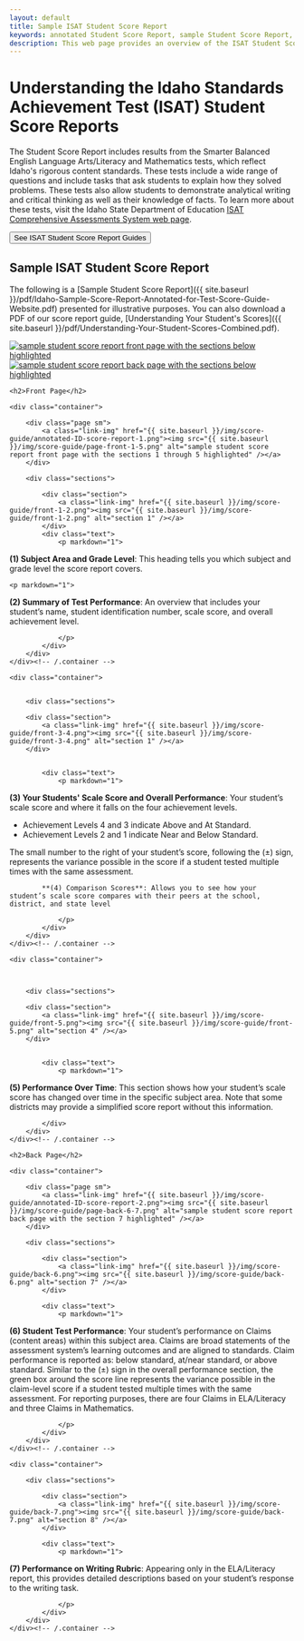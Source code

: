```yaml
---
layout: default
title: Sample ISAT Student Score Report
keywords: annotated Student Score Report, sample Student Score Report, handout, Understanding Your Student’s Scores
description: This web page provides an overview of the ISAT Student Score Report’s layout and provides a downloadable PDF handout for easy offline use.
---
```


# Understanding the Idaho Standards Achievement Test (ISAT) Student Score Reports

The Student Score Report includes results from the Smarter Balanced English Language Arts/Literacy and Mathematics tests, which reflect Idaho's rigorous content standards. These tests include a wide range of questions and include tasks that ask students to explain how they solved problems. These tests also allow students to demonstrate analytical writing and critical thinking as well as their knowledge of facts. To learn more about these tests,
visit the Idaho State Department of Education [ISAT Comprehensive Assessments System web page](http://sde.idaho.gov/assessment/isat-cas/).

<button type="button" class="btn-blue" data-link="http://sde.idaho.gov/assessment/isat-cas/">See ISAT Student Score Report Guides</button>


## Sample ISAT Student Score Report

<div class="block" markdown="1">

The following is a [Sample Student Score Report]({{ site.baseurl }}/pdf/Idaho-Sample-Score-Report-Annotated-for-Test-Score-Guide-Website.pdf) presented for illustrative purposes. You can also download a PDF of our score report guide,  [Understanding Your Student's Scores]({{ site.baseurl }}/pdf/Understanding-Your-Student-Scores-Combined.pdf).


<div class="page">
	<a class="link-img" href="{{ site.baseurl }}/img/score-guide/annotated-ID-score-report-1.png"><img src="{{ site.baseurl }}/img/score-guide/annotated-ID-score-report-1.png" alt="sample student score report front page with the sections below highlighted" /></a>
</div>
<div class="page">
	<a class="link-img" href="{{ site.baseurl }}/img/score-guide/annotated-ID-score-report-2.png"><img src="{{ site.baseurl }}/img/score-guide/annotated-ID-score-report-2.png"  alt="sample student score report back page with the sections below highlighted" /></a>
</div>

</div><!-- /.block -->




<div class="block w-sections">

	<h2>Front Page</h2>

	<div class="container">

		<div class="page sm">
			<a class="link-img" href="{{ site.baseurl }}/img/score-guide/annotated-ID-score-report-1.png"><img src="{{ site.baseurl }}/img/score-guide/page-front-1-5.png" alt="sample student score report front page with the sections 1 through 5 highlighted" /></a>
		</div>

		<div class="sections">

			<div class="section">
				<a class="link-img" href="{{ site.baseurl }}/img/score-guide/front-1-2.png"><img src="{{ site.baseurl }}/img/score-guide/front-1-2.png" alt="section 1" /></a>
			</div>
			<div class="text">
				<p markdown="1">

**(1) Subject Area and Grade Level**: This heading tells you which subject and grade level the score report covers.</p>

	<p markdown="1">

**(2) Summary of Test Performance**: An overview that includes your student’s name, student identification number, scale score, and overall achievement level.

				</p>
			</div>			
		</div>
	</div><!-- /.container -->
</div><!-- /.block -->



<div class="block w-sections">


	<div class="container">


		<div class="sections">

		<div class="section">
			<a class="link-img" href="{{ site.baseurl }}/img/score-guide/front-3-4.png"><img src="{{ site.baseurl }}/img/score-guide/front-3-4.png" alt="section 1" /></a>
		</div>


			<div class="text">
				<p markdown="1">
**(3) Your Students' Scale Score and Overall Performance**: Your student’s scale score and where it falls on the four achievement levels. </p>
<ul>
<li>Achievement Levels 4 and 3 indicate Above and At Standard.</li>
<li>Achievement Levels 2 and 1 indicate Near and Below Standard.</li>
</ul>


<p>The small number to the right of your student’s score, following the (±) sign, represents the variance possible in the score if a student tested multiple times with the same assessment.
</p>
					<p markdown="1">

			**(4) Comparison Scores**: Allows you to see how your student’s scale score compares with their peers at the school, district, and state level

				</p>
			</div>			
		</div>
	</div><!-- /.container -->
</div><!-- /.block -->






<div class="block w-sections">



	<div class="container">



		<div class="sections">

		<div class="section">
			<a class="link-img" href="{{ site.baseurl }}/img/score-guide/front-5.png"><img src="{{ site.baseurl }}/img/score-guide/front-5.png" alt="section 4" /></a>
		</div>


			<div class="text">
				<p markdown="1">

**(5) Performance Over Time**: This section shows how your student’s scale score has changed over time in the specific subject area. Note that some districts may provide a simplified score report without this information.</p>

			</div>			
		</div>
	</div><!-- /.container -->
</div><!-- /.block -->


<div class="block w-sections">

	<h2>Back Page</h2>

	<div class="container">

		<div class="page sm">
			<a class="link-img" href="{{ site.baseurl }}/img/score-guide/annotated-ID-score-report-2.png"><img src="{{ site.baseurl }}/img/score-guide/page-back-6-7.png" alt="sample student score report back page with the section 7 highlighted" /></a>
		</div>

		<div class="sections">

			<div class="section">
				<a class="link-img" href="{{ site.baseurl }}/img/score-guide/back-6.png"><img src="{{ site.baseurl }}/img/score-guide/back-6.png" alt="section 7" /></a>
			</div>

			<div class="text">
				<p markdown="1">

**(6) Student Test Performance**: Your student’s performance on Claims (content areas) within this subject area. Claims are broad statements of the assessment system’s learning outcomes and are aligned to standards. Claim performance is reported as: below standard, at/near standard, or above standard. Similar to the (±) sign in the overall performance section, the green box around the score line represents the variance possible in the claim-level score if a student tested multiple times with the same assessment.  For reporting purposes, there are four Claims in ELA/Literacy and three Claims in Mathematics.


				</p>
			</div>			
		</div>
	</div><!-- /.container -->
</div><!-- /.block -->




<div class="block w-sections">

	<div class="container">

		<div class="sections">

			<div class="section">
				<a class="link-img" href="{{ site.baseurl }}/img/score-guide/back-7.png"><img src="{{ site.baseurl }}/img/score-guide/back-7.png" alt="section 8" /></a>
			</div>

			<div class="text">
				<p markdown="1">

**(7) Performance on Writing Rubric**: Appearing only in the ELA/Literacy report, this provides detailed descriptions based on your student’s response to the writing task.

				</p>
			</div>			
		</div>
	</div><!-- /.container -->
</div><!-- /.block -->
